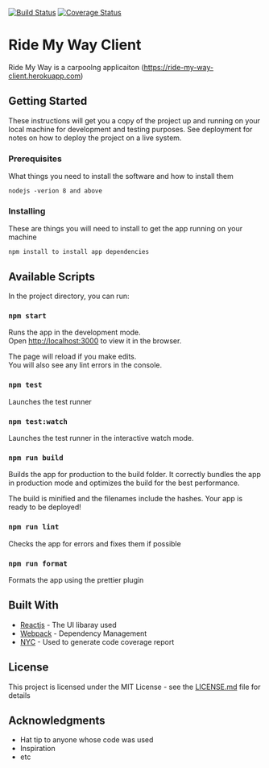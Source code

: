 [![Build Status](https://travis-ci.org/emmaadesile/ride-my-way-client.svg?branch=develop)](https://travis-ci.org/emmaadesile/ride-my-way-client) [![Coverage Status](https://coveralls.io/repos/github/emmaadesile/ride-my-way-client/badge.svg?branch=ch-setup-react-app-160949901)](https://coveralls.io/github/emmaadesile/ride-my-way-client?branch=ch-setup-react-app-160949901)


# Ride My Way Client

Ride My Way is a carpoolng applicaiton
(https://ride-my-way-client.herokuapp.com)

## Getting Started

These instructions will get you a copy of the project up and running on your local machine for development and testing purposes. See deployment for notes on how to deploy the project on a live system.

### Prerequisites

What things you need to install the software and how to install them

```
nodejs -verion 8 and above
```

### Installing

These are things you will need to install to get the app running on your machine

```
npm install to install app dependencies

```

## Available Scripts

In the project directory, you can run:

### `npm start`

Runs the app in the development mode.<br>
Open [http://localhost:3000](http://localhost:3000) to view it in the browser.

The page will reload if you make edits.<br>
You will also see any lint errors in the console.

### `npm test`
Launches the test runner

### `npm test:watch`

Launches the test runner in the interactive watch mode.<br>

### `npm run build`

Builds the app for production to the build folder.
It correctly bundles the app in production mode and optimizes the build for the best performance.

The build is minified and the filenames include the hashes.
Your app is ready to be deployed!

### `npm run lint`

Checks the app for errors and fixes them if possible

### `npm run format`

Formats the app using the prettier plugin

## Built With

* [Reactjs](http://www.reactjs.org/) - The UI libaray used
* [Webpack](https://webpack.js.org/) - Dependency Management
* [NYC](https://github.com/istanbuljs/nyc/) - Used to generate code coverage report


## License

This project is licensed under the MIT License - see the [LICENSE.md](LICENSE.md) file for details

## Acknowledgments

* Hat tip to anyone whose code was used
* Inspiration
* etc


